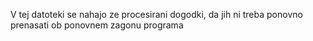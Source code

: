 V tej datoteki se nahajo ze procesirani dogodki, da jih ni treba ponovno prenasati
ob ponovnem zagonu programa